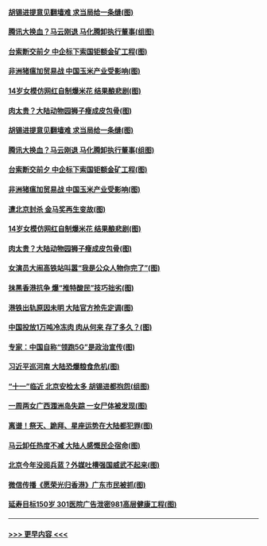 #### [胡锡进提意见翻墙难 求当局给一条缝(图)](../pages/p1/907813.md?t=09200322) 
#### [腾讯大换血？马云刚退 马化腾卸执行董事(组图)](../pages/p1/907929.md?t=09200322) 
#### [台索断交前夕 中企标下索国钜额金矿工程(图)](../pages/p1/907930.md?t=09200322) 
#### [非洲猪瘟加贸易战 中国玉米产业受影响(图)](../pages/p1/907831.md?t=09200322) 
#### [14岁女模仿网红自制爆米花 结果酿悲剧(图)](../pages/p1/907893.md?t=09200322) 
#### [肉太贵？大陆动物园狮子瘦成皮包骨(图)](../pages/p1/907880.md?t=09200322) 
#### [胡锡进提意见翻墙难 求当局给一条缝(图)](../pages/p1/907813.md?t=09200322) 
#### [腾讯大换血？马云刚退 马化腾卸执行董事(组图)](../pages/p1/907929.md?t=09200322) 
#### [台索断交前夕 中企标下索国钜额金矿工程(图)](../pages/p1/907930.md?t=09200322) 
#### [非洲猪瘟加贸易战 中国玉米产业受影响(图)](../pages/p1/907831.md?t=09200322) 
#### [遭北京封杀 金马奖再生变故(图)](../pages/p1/907903.md?t=09200322) 
#### [14岁女模仿网红自制爆米花 结果酿悲剧(图)](../pages/p1/907893.md?t=09200322) 
#### [肉太贵？大陆动物园狮子瘦成皮包骨(图)](../pages/p1/907880.md?t=09200322) 
#### [女演员大闹高铁站叫嚣“我是公众人物你完了”(图)](../pages/p1/907869.md?t=09200322) 
#### [抹黑香港抗争 爆“推特酸民”技巧拙劣(图)](../pages/p1/907852.md?t=09200322) 
#### [港铁出轨原因未明 大陆官方抢先定调(图)](../pages/p1/907812.md?t=09200322) 
#### [中国投放1万吨冷冻肉 肉从何来 存了多久？(图)](../pages/p1/907755.md?t=09200322) 
#### [专家：中国自称“领跑5G”是政治宣传(图)](../pages/p1/907794.md?t=09200322) 
#### [习近平巡河南 大陆恐爆粮食危机(图)](../pages/p1/907776.md?t=09200322) 
#### [“十一”临近 北京安检太多 胡锡进都抱怨(组图)](../pages/p1/907782.md?t=09200322) 
#### [一周两女广西涠洲岛失踪 一女尸体被发现(图)](../pages/p1/907554.md?t=09200322) 
#### [离谱！祭天、跪拜、星座运势在大陆都犯罪(图)](../pages/p1/907742.md?t=09200322) 
#### [马云卸任热度不减 大陆人感慨民企宿命(图)](../pages/p1/907681.md?t=09200322) 
#### [北京今年没阅兵蓝？外媒吐槽强国威武不起来(图)](../pages/p1/907696.md?t=09200322) 
#### [微信传播《愿荣光归香港》广东市民被抓(图)](../pages/p1/907693.md?t=09200322) 
#### [延寿目标150岁 301医院广告泄密981高层健康工程(图)](../pages/p1/907660.md?t=09200322) 

----
#### [ >>> 更早内容 <<< ](../indexes/p1-earlier.md)
